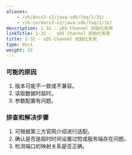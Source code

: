 ```yaml
---
aliases:
    - /zh/docs3-v2/java-sdk/faq/1/32/
    - /zh-cn/docs3-v2/java-sdk/faq/1/32/
description: 1-32 - xDS Channel 初始化失败
linkTitle: 1-32 -  xDS Channel 初始化失败
title: 1-32 - xDS Channel 初始化失败
type: docs
weight: 32
---
```







### 可能的原因

1. 版本可能不一致或不兼容。
2. 读取数据时超时。
3. 参数配置有问题。

### 排查和解决步骤

1. 可根据第三方官网介绍进行适配。
2. 确认是否是超时时间设置过短或服务端存在问题。
3. 检测端口的映射关系是否正确。